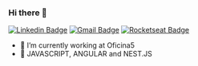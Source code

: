 ### Hi there 👋

[![Linkedin Badge](https://img.shields.io/badge/-LinkedIn-blue?style=flat-square&logo=Linkedin&logoColor=white&link=https://www.linkedin.com/in/joão-augusto-oliveira-dos-santos-9b0693195)](https://www.linkedin.com/in/joão-augusto-oliveira-dos-santos-9b0693195/)
[![Gmail Badge](https://img.shields.io/badge/-Gmail-c14438?style=flat-square&logo=Gmail&logoColor=white&link=mailto:joaoaugustofurg@gmail.com)](mailto:joaoaugustofurg@gmail.com)
[![Rocketseat Badge](https://img.shields.io/badge/Rocketseat-blueviolet)](https://app.rocketseat.com.br/me/joao-augusto-oliveira-dos-santos-04081)


- 🔭 I’m currently working at Oficina5
- 🌱 JAVASCRIPT, ANGULAR and NEST.JS

